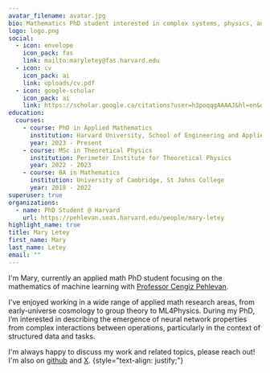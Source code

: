 ```yaml
---
avatar_filename: avatar.jpg
bio: Mathematics PhD student interested in complex systems, physics, and geometry.
logo: logo.png
social:
  - icon: envelope
    icon_pack: fas
    link: mailto:maryletey@fas.harvard.edu
  - icon: cv
    icon_pack: ai
    link: uploads/cv.pdf
  - icon: google-scholar
    icon_pack: ai
    link: https://scholar.google.ca/citations?user=h3poqqgAAAAJ&hl=en&oi=ao
education:
  courses:
    - course: PhD in Applied Mathematics
      institution: Harvard University, School of Engineering and Applied Sciences
      year: 2023 - Present
    - course: MSc in Theoretical Physics
      institution: Perimeter Institute for Theoretical Physics
      year: 2022 - 2023
    - course: BA in Mathematics
      institution: University of Cambridge, St Johns College
      year: 2018 - 2022
superuser: true
organizations:
  - name: PhD Student @ Harvard
    url: https://pehlevan.seas.harvard.edu/people/mary-letey
highlight_name: true
title: Mary Letey
first_name: Mary
last_name: Letey
email: ""
---
```

I'm Mary, currently an applied math PhD student focusing on the mathematics of machine learning with [Professor Cengiz Pehlevan](https://pehlevan.seas.harvard.edu/people/cengiz-pehlevan).

I've enjoyed working in a wide range of applied math research areas, from early-universe cosmology to group theory to ML4Physics. During my PhD, I’m interested in describing the emergence of neural network properties from complex interactions between operations, particularly in the context of structured data and tasks.

I'm always happy to discuss my work and related topics, please reach out! I'm also on [github](https://github.com/mletey) and [X](https://twitter.com/maryiletey).
{style="text-align: justify;"}
